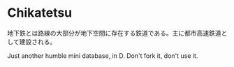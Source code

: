 # Chikatetsu

地下鉄とは路線の大部分が地下空間に存在する鉄道である。主に都市高速鉄道として建設される。

Just another humble mini database, in D. Don't fork it, don't use it.
